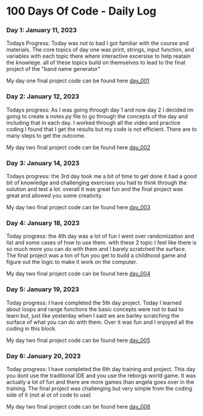 # 100 Days Of Code - Daily Log

### Day 1: January 11, 2023

Todays Progress: Today was not to bad I got familiar with the course and materials. The core topics of day one was print, strings, input function, and variables with each topic there where interactive excersise to help reatain the knowlege. all of these topics build on themselves to lead to the final project of the "band name generator"

My day one final project code can be found here [day_001](https://github.com/PSebesta/100-Days-Of-Code/tree/main/Projects/Day%20001)

### Day 2: January 12, 2023

Todays progress: As I was going through day 1 and now day 2 I decided im going to create a notes.py file to go through the concepts of the day and including that in each day. I worked through all the video and practice coding I found that I get the results but my code is not efficient. There are to many steps to get the outcome. 

My day two final project code can be found here [day_002](https://github.com/PSebesta/100-Days-Of-Code/tree/main/Projects/Day%20002)

### Day 3: January 14, 2023

Todays progress: the 3rd day took me a bit of time to get done it had a good bit of knowledge and challenging exercises you had to think through the solution and test a lot. overall it was great fun and the final project was great and allowed you some creativity.

My day two final project code can be found here [day_003](https://github.com/PSebesta/100-Days-Of-Code/blob/main/Projects/Day%20003/choose%20your%20own%20adventure.py)

### Day 4: January 18, 2023

Today progress: the 4th day was a lot of fun I went over randomization and list and some cases of how to use them. with these 2 topic I feel like there is so much more you can do with them and I barely scratched the surface. The final project was a ton of fun you get to build a childhood game and figure out the logic to make it work on the computer.

My day two final project code can be found here [day_004](https://github.com/PSebesta/100-Days-Of-Code/blob/main/Projects/Day%20004/Rock%20Paper%20Scissors.py)

### Day 5: January 19, 2023

Today progress: I have completed the 5th day project. Today I learned about loops and range functions the basic concepts were not to bad to learn but, just like yesterday when I said we are barley scratching the surface of what you can do with them. Over it was fun and I enjoyed all the coding in this block.

My day two final project code can be found here [day_005](https://github.com/PSebesta/100-Days-Of-Code/blob/main/Projects/Day%20005/Password%20generator.py)

### Day 6: January 20, 2023

Today progress: I have completed the 6th day training and project. This day you dont use the traditional IDE and you use the reborgs world game. It was actually a lot of fun and there are more games than angela goes over in the training. The final project was challenging but very simple from the coding side of it (not al ot of code to use)

My day two final project code can be found here [day_006](https://github.com/PSebesta/100-Days-Of-Code/blob/main/Projects/Day%20006/Escaping%20the%20maze.py)